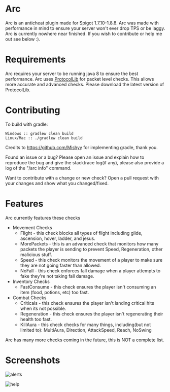 # Arc

Arc is an anticheat plugin made for Spigot 1.7.10-1.8.8.
Arc was made with performance in mind to ensure your server won't ever drop TPS or be laggy.
Arc is currently nowhere near finished. If you wish to contribute or help me out see below :).

# Requirements
Arc requires your server to be running java 8 to ensure the best performance.
Arc uses [ProtocolLib](https://www.spigotmc.org/resources/protocollib.1997/) for packet level checks. This allows more accurate and advanced checks. Please download the latest version of ProtocolLib.

# Contributing
To build with gradle:
```
Windows :: gradlew clean build
Linux/Mac :: ./gradlew clean build
```
Credits to https://github.com/Mishyy for implementing gradle, thank you.


Found an issue or a bug? Please open an issue and explain how to reproduce the bug and give the stacktrace log(if any), please also provide a log of the "/arc info" command.

Want to contribute with a change or new check? Open a pull request with your changes and show what you changed/fixed.

# Features
Arc currently features these checks

* Movement Checks
  * Flight - this check blocks all types of flight including glide, ascension, hover, ladder, and jesus.
  * MorePackets - this is an advanced check that monitors how many packets the player is sending to prevent Speed, Regeneration, other malicious stuff.
  * Speed - this check monitors the movement of a player to make sure they are not going faster than allowed.
  * NoFall - this check enforces fall damage when a player attempts to fake they're not taking fall damage.
* Inventory Checks
  * FastConsume - this check ensures the player isn't consuming an item (food, potions, etc) too fast.
* Combat Checks
  * Criticals - this check ensures the player isn't landing critical hits when its not possible.
  * Regeneration - this check ensures the player isn't regenerating their health too fast.
  * KillAura - this check checks for many things, including(but not limited to): MultiAura, Direction, AttackSpeed, Reach, NoSwing

Arc has many more checks coming in the future, this is NOT a complete list.

# Screenshots
![alerts](https://i.imgur.com/Hab1UZ5.png)

![help](https://i.imgur.com/r6G6CB7.png)
  
